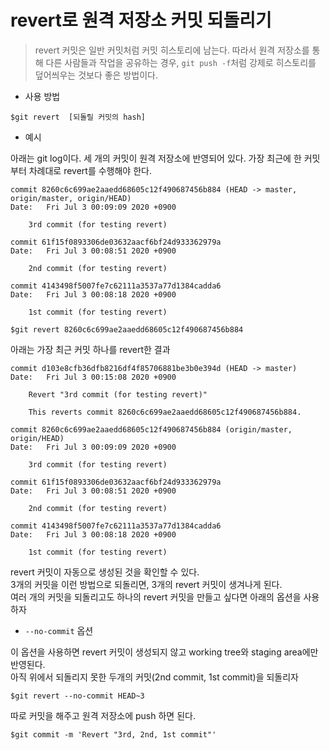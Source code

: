 # revert로 원격 저장소 커밋 되돌리기
> revert 커밋은 일반 커밋처럼 커밋 히스토리에 남는다. 따라서 원격 저장소를 통해 다른 사람들과 작업을 공유하는 경우,  `git push -f`처럼 강제로 히스토리를 덮어씌우는 것보다 좋은 방법이다.

- 사용 방법

~~~
$git revert  [되돌릴 커밋의 hash]
~~~

- 예시

아래는 git log이다. 세 개의 커밋이 원격 저장소에 반영되어 있다. 가장 최근에 한 커밋부터 차례대로 revert를 수행해야 한다.

~~~
commit 8260c6c699ae2aaedd68605c12f490687456b884 (HEAD -> master, origin/master, origin/HEAD)
Date:   Fri Jul 3 00:09:09 2020 +0900

    3rd commit (for testing revert)

commit 61f15f0893306de03632aacf6bf24d933362979a
Date:   Fri Jul 3 00:08:51 2020 +0900

    2nd commit (for testing revert)

commit 4143498f5007fe7c62111a3537a77d1384cadda6
Date:   Fri Jul 3 00:08:18 2020 +0900

    1st commit (for testing revert)
~~~

~~~
$git revert 8260c6c699ae2aaedd68605c12f490687456b884
~~~

아래는 가장 최근 커밋 하나를 revert한 결과

~~~
commit d103e8cfb36dfb8216df4f85706881be3b0e394d (HEAD -> master)
Date:   Fri Jul 3 00:15:08 2020 +0900

    Revert "3rd commit (for testing revert)"

    This reverts commit 8260c6c699ae2aaedd68605c12f490687456b884.

commit 8260c6c699ae2aaedd68605c12f490687456b884 (origin/master, origin/HEAD)
Date:   Fri Jul 3 00:09:09 2020 +0900

    3rd commit (for testing revert)

commit 61f15f0893306de03632aacf6bf24d933362979a
Date:   Fri Jul 3 00:08:51 2020 +0900

    2nd commit (for testing revert)

commit 4143498f5007fe7c62111a3537a77d1384cadda6
Date:   Fri Jul 3 00:08:18 2020 +0900

    1st commit (for testing revert)

~~~

revert 커밋이 자동으로 생성된 것을 확인할 수 있다.<br/>
3개의 커밋을 이런 방법으로 되돌리면, 3개의 revert 커밋이 생겨나게 된다. <br/>
여러 개의 커밋을 되돌리고도 하나의 revert 커밋을 만들고 싶다면 아래의 옵션을 사용하자

- `--no-commit` 옵션

이 옵션을 사용하면 revert 커밋이 생성되지 않고 working tree와 staging area에만 반영된다. <br/>
아직 위에서 되돌리지 못한 두개의 커밋(2nd commit, 1st commit)을 되돌리자

~~~
$git revert --no-commit HEAD~3
~~~
따로 커밋을 해주고 원격 저장소에 push 하면 된다.
~~~
$git commit -m 'Revert "3rd, 2nd, 1st commit"'
~~~
